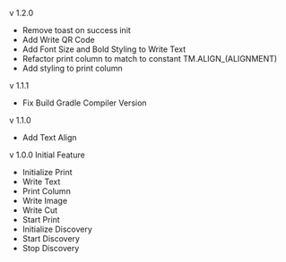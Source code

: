 v 1.2.0
- Remove toast on success init
- Add Write QR Code
- Add Font Size and Bold Styling to Write Text
- Refactor print column to match to constant TM.ALIGN_(ALIGNMENT)
- Add styling to print column

v 1.1.1
- Fix Build Gradle Compiler Version

v 1.1.0
- Add Text Align

v 1.0.0
Initial Feature
- Initialize Print
- Write Text
- Print Column
- Write Image
- Write Cut
- Start Print
- Initialize Discovery
- Start Discovery
- Stop Discovery